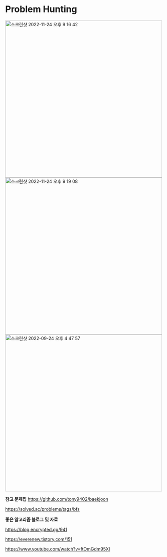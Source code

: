 # Problem Hunting
<img width="500" alt="스크린샷 2022-11-24 오후 9 16 42" src="https://user-images.githubusercontent.com/87924655/203782605-05f3f5b0-314b-4130-8906-c8ad46017d35.png">

<img width="500" alt="스크린샷 2022-11-24 오후 9 19 08" src="https://user-images.githubusercontent.com/87924655/203782852-1d6bcd6b-0e16-4ff6-8960-b9a7f90e50cd.png">


<img width="500" alt="스크린샷 2022-09-24 오후 4 47 57" src="https://user-images.githubusercontent.com/87924655/192087348-e8d82512-85bb-4d94-b3a4-ed236f64597a.png">

**참고 문제집**
https://github.com/tony9402/baekjoon

https://solved.ac/problems/tags/bfs




**좋은 알고리즘 블로그 및 자료**

https://blog.encrypted.gg/941

https://everenew.tistory.com/151

https://www.youtube.com/watch?v=ftOmGdm95XI
